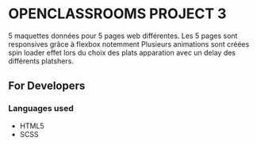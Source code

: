 # OPENCLASSROOMS PROJECT 3

5 maquettes données pour 5 pages web différentes.
Les 5 pages sont responsives grâce à flexbox notemment
Plusieurs animations sont créées
  spin loader
  effet lors du choix des plats
  apparation avec un delay des différents platshers.

## For Developers

### Languages used

* HTML5
* SCSS

